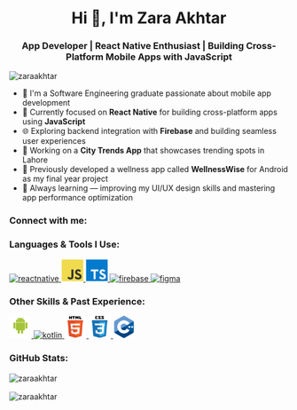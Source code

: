 <h1 align="center">Hi 👋, I'm Zara Akhtar</h1>
<h3 align="center">App Developer | React Native Enthusiast | Building Cross-Platform Mobile Apps with JavaScript</h3>

<p align="left"> <img src="https://komarev.com/ghpvc/?username=zaraakhtar&label=Profile%20views&color=0e75b6&style=flat" alt="zaraakhtar" /> </p>

- 🚀 I'm a Software Engineering graduate passionate about mobile app development  
- 📱 Currently focused on **React Native** for building cross-platform apps using **JavaScript**  
- 🌐 Exploring backend integration with **Firebase** and building seamless user experiences  
- 📲 Working on a **City Trends App** that showcases trending spots in Lahore  
- 🧠 Previously developed a wellness app called **WellnessWise** for Android as my final year project  
- 🌱 Always learning — improving my UI/UX design skills and mastering app performance optimization

<h3 align="left">Connect with me:</h3>
<p align="left">
<!-- Add your LinkedIn, Portfolio, etc. -->
</p>

<h3 align="left">Languages & Tools I Use:</h3>
<p align="left"> 
  <a href="https://reactnative.dev/" target="_blank" rel="noreferrer"> 
    <img src="https://reactnative.dev/img/header_logo.svg" alt="reactnative" width="40" height="40"/> 
  </a>
  <a href="https://developer.mozilla.org/en-US/docs/Web/JavaScript" target="_blank" rel="noreferrer"> 
    <img src="https://raw.githubusercontent.com/devicons/devicon/master/icons/javascript/javascript-original.svg" alt="javascript" width="40" height="40"/> 
  </a>
  <a href="https://www.typescriptlang.org/" target="_blank" rel="noreferrer"> 
    <img src="https://raw.githubusercontent.com/devicons/devicon/master/icons/typescript/typescript-original.svg" alt="typescript" width="40" height="40"/> 
  </a>
  <a href="https://firebase.google.com/" target="_blank" rel="noreferrer"> 
    <img src="https://www.vectorlogo.zone/logos/firebase/firebase-icon.svg" alt="firebase" width="40" height="40"/> 
  </a> 
  <a href="https://www.figma.com/" target="_blank" rel="noreferrer"> 
    <img src="https://www.vectorlogo.zone/logos/figma/figma-icon.svg" alt="figma" width="40" height="40"/> 
  </a> 
</p>

<h3 align="left">Other Skills & Past Experience:</h3>
<p align="left">
  <a href="https://developer.android.com" target="_blank" rel="noreferrer"> 
    <img src="https://raw.githubusercontent.com/devicons/devicon/master/icons/android/android-original-wordmark.svg" alt="android" width="40" height="40"/> 
  </a> 
  <a href="https://kotlinlang.org" target="_blank" rel="noreferrer"> 
    <img src="https://www.vectorlogo.zone/logos/kotlinlang/kotlinlang-icon.svg" alt="kotlin" width="40" height="40"/> 
  </a> 
  <a href="https://www.w3schools.com/html/" target="_blank" rel="noreferrer"> 
    <img src="https://raw.githubusercontent.com/devicons/devicon/master/icons/html5/html5-original-wordmark.svg" alt="html5" width="40" height="40"/> 
  </a> 
  <a href="https://www.w3schools.com/css/" target="_blank" rel="noreferrer"> 
    <img src="https://raw.githubusercontent.com/devicons/devicon/master/icons/css3/css3-original-wordmark.svg" alt="css3" width="40" height="40"/> 
  </a> 
  <a href="https://www.w3schools.com/cpp/" target="_blank" rel="noreferrer"> 
    <img src="https://raw.githubusercontent.com/devicons/devicon/master/icons/cplusplus/cplusplus-original.svg" alt="cplusplus" width="40" height="40"/> 
  </a> 
</p>

<h3 align="left">GitHub Stats:</h3>
<p><img align="center" src="https://github-readme-stats.vercel.app/api/top-langs?username=zaraakhtar&show_icons=true&locale=en&layout=compact" alt="zaraakhtar" /></p>

<p><img align="center" src="https://github-readme-streak-stats.herokuapp.com/?user=zaraakhtar&" alt="zaraakhtar" /></p>
